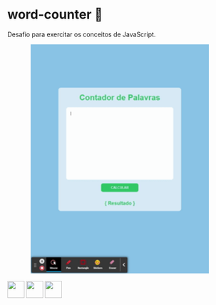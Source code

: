 # word-counter :atm:


Desafio para exercitar os conceitos de JavaScript.

<p align = "center">
  <img width= "400" src="assets/gif-resultado.gif">
</p>


<div>
  <img src="https://cdn.jsdelivr.net/gh/devicons/devicon/icons/javascript/javascript-original.svg" width="38" height="38"/>
  <img src="https://cdn.jsdelivr.net/gh/devicons/devicon/icons/html5/html5-original.svg" width="38" height="38"/>
  <img src="https://cdn.jsdelivr.net/gh/devicons/devicon/icons/css3/css3-original.svg" width="38" height="38"/>
</div>
